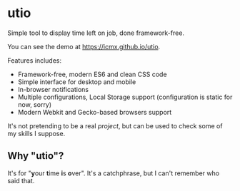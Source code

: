 # utio

Simple tool to display time left on job, done framework-free.

You can see the demo at https://icmx.github.io/utio.

Features includes:

  - Framework-free, modern ES6 and clean CSS code
  - Simple interface for desktop and mobile
  - In-browser notifications
  - Multiple configurations, Local Storage support (configuration is static for now, sorry)
  - Modern Webkit and Gecko-based browsers support

It's not pretending to be a real *project*, but can be used to check some of my skills I suppose.

## Why "utio"?

It's for "**y**our **t**ime **i**s **o**ver". It's a catchphrase, but I can't remember who said that.
